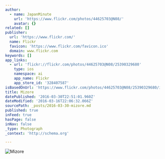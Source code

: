 ```yaml
---
author:
  - name: JapanMinute
    url: 'https://www.flickr.com/photos/44625703@N08/'
    avatar: {}
related: []
publisher:
  url: 'https://www.flickr.com/'
  name: Flickr
  favicon: 'https://www.flickr.com/favicon.ico'
  domain: www.flickr.com
keywords: []
app_links:
  - url: 'flickr://flickr.com/photos/44625703@N08/25390329680'
    type: ios
    namespace: ai
    app_name: Flickr
    app_store_id: '328407587'
isBasedOnUrl: 'https://www.flickr.com/photos/44625703@N08/25390329680/in/dateposted-public/'
title: Mizore
datePublished: '2016-03-30T22:51:01.960Z'
dateModified: '2016-03-16T22:06:32.066Z'
sourcePath: _posts/2016-03-30-mizore.md
published: true
inFeed: true
hasPage: false
inNav: false
_type: Photograph
_context: 'http://schema.org'

---
```

![Mizore](https://farm2.staticflickr.com/1441/25390329680_4cacd6d386_b.jpg)